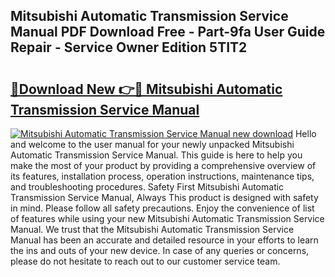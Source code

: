 ## Mitsubishi Automatic Transmission Service Manual PDF Download Free - Part-9fa User Guide Repair - Service Owner Edition 5TIT2

# <h2><a href="http://bc65086.oget.top/?id=Mitsubishi+Automatic+Transmission+Service+Manual">🔗Download New 👉🔴 Mitsubishi Automatic Transmission Service Manual</a></h2>

[![Mitsubishi Automatic Transmission Service Manual new download](https://i.imgur.com/5g1atiW.png)](http://bc65086.oget.top/?id=Mitsubishi+Automatic+Transmission+Service+Manual)
Hello and welcome to the user manual for your newly unpacked Mitsubishi Automatic Transmission Service Manual. This guide is here to help you make the most of your product by providing a comprehensive overview of its features, installation process, operation instructions, maintenance tips, and troubleshooting procedures. Safety First Mitsubishi Automatic Transmission Service Manual, Always This product is designed with safety in mind. Please follow all safety precautions. Enjoy the convenience of list of features while using your new Mitsubishi Automatic Transmission Service Manual. We trust that the Mitsubishi Automatic Transmission Service Manual has been an accurate and detailed resource in your efforts to learn the ins and outs of your new device. In case of any queries or concerns, please do not hesitate to reach out to our customer service team.
